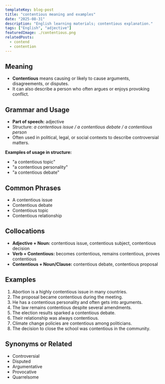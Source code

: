 ```yaml
---
templateKey: blog-post
title: "contentious meaning and examples"
date: "2025-08-31"
description: "English learning materials; contentious explanation."
tags: ["English", "adjective"]
featuredImage: ./contentious.png
relatedPosts:
  - contend
  - contention
---
```


## Meaning

- **Contentious** means causing or likely to cause arguments, disagreements, or disputes.
- It can also describe a person who often argues or enjoys provoking conflict.

## Grammar and Usage

- **Part of speech:** adjective
- Structure: _a contentious issue / a contentious debate / a contentious person_
- Often used in political, legal, or social contexts to describe controversial matters.

**Examples of usage in structure:**

- "a contentious topic"
- "a contentious personality"
- "a contentious debate"

## Common Phrases

- A contentious issue
- Contentious debate
- Contentious topic
- Contentious relationship

## Collocations

- **Adjective + Noun:** contentious issue, contentious subject, contentious decision
- **Verb + Contentious:** becomes contentious, remains contentious, proves contentious
- **Contentious + Noun/Clause:** contentious debate, contentious proposal

## Examples

1. Abortion is a highly contentious issue in many countries.
2. The proposal became contentious during the meeting.
3. He has a contentious personality and often gets into arguments.
4. The law remains contentious despite several amendments.
5. The election results sparked a contentious debate.
6. Their relationship was always contentious.
7. Climate change policies are contentious among politicians.
8. The decision to close the school was contentious in the community.

## Synonyms or Related

- Controversial
- Disputed
- Argumentative
- Provocative
- Quarrelsome
